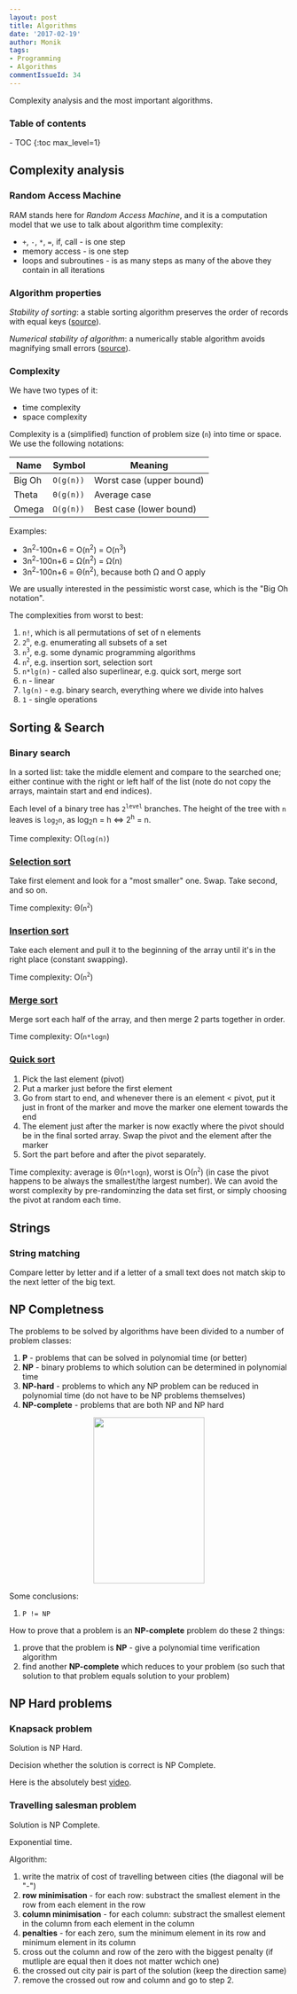 ```yaml
---
layout: post
title: Algorithms
date: '2017-02-19'
author: Monik
tags:
- Programming
- Algorithms
commentIssueId: 34
---
```

<div class="bg-info panel-body" markdown="1">
Complexity analysis and the most important algorithms.
</div>

<h3>Table of contents</h3>
- TOC
{:toc max_level=1}

## Complexity analysis

### Random Access Machine

RAM stands here for _Random Access Machine_, and it is a computation model that we use to talk about algorithm time complexity:

- `+`, `-`, `*`, `=`, if, call - is one step
- memory access - is one step
- loops and subroutines - is as many steps as many of the above they contain in all iterations

### Algorithm properties

_Stability of sorting_: a stable sorting algorithm preserves the order of records with equal keys ([source](https://en.wikipedia.org/wiki/Stable_algorithm)).

_Numerical stability of algorithm_: a numerically stable algorithm avoids magnifying small errors ([source](https://en.wikipedia.org/wiki/Stable_algorithm)).

### Complexity

We have two types of it:
- time complexity
- space complexity

Complexity is a (simplified) function of problem size (`n`) into time or space. We use the following notations:

| Name   | Symbol    | Meaning                              |
|--------|-----------|--------------------------------------|
| Big Oh | `O(g(n))` | Worst case (upper bound)             |
| Theta  | `Θ(g(n))` | Average case                         |
| Omega  | `Ω(g(n))` | Best case (lower bound)              |

Examples:

- 3n<sup>2</sup>-100n+6 = O(n<sup>2</sup>) = O(n<sup>3</sup>)
- 3n<sup>2</sup>-100n+6 = Ω(n<sup>2</sup>) = Ω(n)
- 3n<sup>2</sup>-100n+6 = Θ(n<sup>2</sup>), because both Ω and O apply

We are usually interested in the pessimistic worst case, which is the "Big Oh notation".

The complexities from worst to best:

1. `n!`, which is all permutations of set of n elements
1. `2`<sup>`n`</sup>, e.g. enumerating all subsets of a set
1. `n`<sup>`3`</sup>, e.g. some dynamic programming algorithms
1. `n`<sup>`2`</sup>, e.g. insertion sort, selection sort
1. `n*lg(n)` - called also superlinear, e.g. quick sort, merge sort
1. `n` - linear
1. `lg(n)` - e.g. binary search, everything where we divide into halves
1. `1` - single operations

## Sorting & Search

### Binary search

In a sorted list: take the middle element and compare to the searched one; either continue with the right or left half of the list (note do not copy the arrays, maintain start and end indices).

Each level of a binary tree has `2`<sup>`level`</sup> branches. The height of the tree with `n` leaves is `log`<sub>`2`</sub>`n`, as log<sub>2</sub>n = h <=> 2<sup>h</sup> = n.

Time complexity: O(`log(n)`)

### [Selection sort](https://en.wikipedia.org/wiki/Selection_sort)

Take first element and look for a "most smaller" one. Swap. Take second, and so on.

Time complexity: Θ(`n`<sup>`2`</sup>)

### [Insertion sort](https://en.wikipedia.org/wiki/Insertion_sort)

Take each element and pull it to the beginning of the array until it's in the right place (constant swapping).

Time complexity: O(`n`<sup>`2`</sup>)

### [Merge sort](https://en.wikipedia.org/wiki/Merge_sort)

Merge sort each half of the array, and then merge 2 parts together in order.

Time complexity: O(`n*logn`)

### [Quick sort](https://www.youtube.com/watch?v=aQiWF4E8flQ)

1. Pick the last element (pivot)
2. Put a marker just before the first element
3. Go from start to end, and whenever there is an element < pivot, put it just in front of the marker and move the marker one element towards the end
4. The element just after the marker is now exactly where the pivot should be in the final sorted array. Swap the pivot and the element after the marker
5. Sort the part before and after the pivot separately.

Time complexity: average is Θ(`n*logn`), worst is O(`n`<sup>`2`</sup>) (in case the pivot happens to be always the smallest/the largest number). We can avoid the worst complexity by pre-randominzing the data set first, or simply choosing the pivot at random each time.

## Strings

### String matching

Compare letter by letter and if a letter of a small text does not match skip to the next letter of the big text.

## NP Completness

The problems to be solved by algorithms have been divided to a number of problem classes:

1. **P** - problems that can be solved in polynomial time (or better)
1. **NP** - binary problems to which solution can be determined in polynomial time
1. **NP-hard** - problems to which any NP problem can be reduced in polynomial time (do not have to be NP problems themselves)
1. **NP-complete** - problems that are both NP and NP hard

<img src="https://i.stack.imgur.com/CFDuq.png" height="300" width="200" style=" margin-left:auto;margin-right:auto;display:block;"/>

Some conclusions:

1. `P != NP`

How to prove that a problem is an **NP-complete** problem do these 2 things:

1. prove that the problem is **NP** - give a polynomial time verification algorithm
2. find another **NP-complete** which reduces to your problem (so such that solution to that problem equals solution to your problem)

## NP Hard problems

### Knapsack problem

Solution is NP Hard.

Decision whether the solution is correct is NP Complete.

Here is the absolutely best [video](https://www.youtube.com/watch?v=EH6h7WA7sDw).

### Travelling salesman problem

Solution is NP Complete.

Exponential time.

Algorithm:

1. write the matrix of cost of travelling between cities (the diagonal will be "-")
1. **row minimisation** - for each row: substract the smallest element in the row from each element in the row
1. **column minimisation** - for each column: substract the smallest element in the column from each element in the column
1. **penalties** - for each zero, sum the minimum element in its row and minimum element in its column
1. cross out the column and row of the zero with the biggest penalty (if mutliple are equal then it does not matter wchich one)
1. the crossed out city pair is part of the solution (keep the direction same)
1. remove the crossed out row and column and go to step 2.
